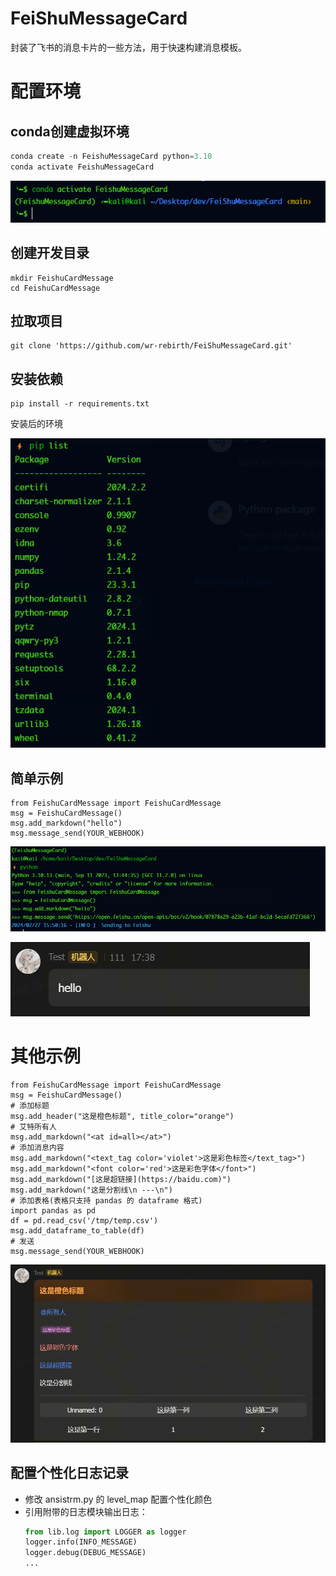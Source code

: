 # FeiShuMessageCard
封装了飞书的消息卡片的一些方法，用于快速构建消息模板。


# 配置环境

## conda创建虚拟环境
```python
conda create -n FeishuMessageCard python=3.10
conda activate FeishuMessageCard
```
![alt text](images/image2.png)

## 创建开发目录
```shell
mkdir FeishuCardMessage
cd FeishuCardMessage
```

## 拉取项目
```shell
git clone 'https://github.com/wr-rebirth/FeiShuMessageCard.git'
```

## 安装依赖
```shell
pip install -r requirements.txt
```

安装后的环境

![alt text](images/image-2.png)


## 简单示例
```shell
from FeishuCardMessage import FeishuCardMessage
msg = FeishuCardMessage()
msg.add_markdown("hello")
msg.message_send(YOUR_WEBHOOK)
```
![alt text](images/image-3.png)

![alt text](images/image.png)

# 其他示例
```shell
from FeishuCardMessage import FeishuCardMessage
msg = FeishuCardMessage()
# 添加标题
msg.add_header("这是橙色标题", title_color="orange")
# 艾特所有人
msg.add_markdown("<at id=all></at>")
# 添加消息内容
msg.add_markdown("<text_tag color='violet'>这是彩色标签</text_tag>")
msg.add_markdown("<font color='red'>这是彩色字体</font>")
msg.add_markdown("[这是超链接](https://baidu.com)")
msg.add_markdown("这是分割线\n ---\n")
# 添加表格(表格只支持 pandas 的 dataframe 格式)
import pandas as pd
df = pd.read_csv('/tmp/temp.csv')
msg.add_dataframe_to_table(df)
# 发送
msg.message_send(YOUR_WEBHOOK)
```

![alt text](images/image-1.png)


## 配置个性化日志记录
- 修改 ansistrm.py 的 level_map 配置个性化颜色
- 引用附带的日志模块输出日志：
    ```python
    from lib.log import LOGGER as logger
    logger.info(INFO_MESSAGE)
    logger.debug(DEBUG_MESSAGE)
    ...
    ```